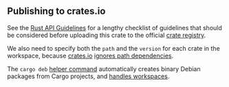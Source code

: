 ## Publishing to crates.io

See the [Rust API Guidelines](https://rust-lang.github.io/api-guidelines/) for a lengthy checklist of guidelines that should be considered before uploading this crate to the official [crate registry](https://crates.io/).

We also need to specify both the ``path`` and the ``version`` for each crate in the workspace, because [crates.io](https://crates.io/) [ignores path dependencies](https://doc.rust-lang.org/cargo/reference/specifying-dependencies.html#specifying-path-dependencies).

The `cargo deb` [helper command](https://github.com/mmstick/cargo-deb) automatically creates binary Debian packages from Cargo projects, and [handles workspaces](https://github.com/mmstick/cargo-deb/issues/49).
